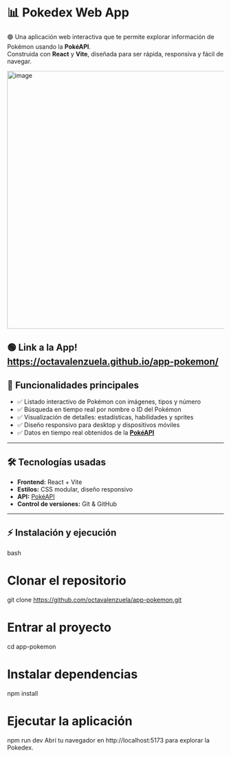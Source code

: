 # 📊 Pokedex Web App

🟢 Una aplicación web interactiva que te permite explorar información de Pokémon usando la **PokéAPI**.  
Construida con **React** y **Vite**, diseñada para ser rápida, responsiva y fácil de navegar.

<img width="945" height="600" alt="image" src="https://github.com/user-attachments/assets/42216b0b-2cb6-475b-ba7a-0da3fb25ec43" />

🟢 Link a la App! 
https://octavalenzuela.github.io/app-pokemon/
---

## 🧰 Funcionalidades principales

- ✅ Listado interactivo de Pokémon con imágenes, tipos y número  
- ✅ Búsqueda en tiempo real por nombre o ID del Pokémon  
- ✅ Visualización de detalles: estadísticas, habilidades y sprites  
- ✅ Diseño responsivo para desktop y dispositivos móviles  
- ✅ Datos en tiempo real obtenidos de la **[PokéAPI](https://pokeapi.co/)**  

---

## 🛠 Tecnologías usadas

- **Frontend:** React + Vite  
- **Estilos:** CSS modular, diseño responsivo  
- **API:** [PokéAPI](https://pokeapi.co/)  
- **Control de versiones:** Git & GitHub  

---

## ⚡ Instalación y ejecución

bash
# Clonar el repositorio
git clone https://github.com/octavalenzuela/app-pokemon.git

# Entrar al proyecto
cd app-pokemon

# Instalar dependencias
npm install

# Ejecutar la aplicación
npm run dev
Abrí tu navegador en http://localhost:5173 para explorar la Pokedex.
